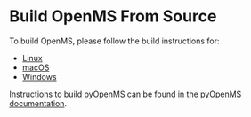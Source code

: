 Build OpenMS From Source
========================

To build OpenMS, please follow the build instructions for:

* [Linux](https://abibuilder.informatik.uni-tuebingen.de/archive/openms/Documentation/release/latest/html/install_linux.html)
* [macOS](https://abibuilder.informatik.uni-tuebingen.de/archive/openms/Documentation/release/latest/html/install_mac.html)
* [Windows](https://abibuilder.informatik.uni-tuebingen.de/archive/openms/Documentation/release/latest/html/install_win.html)

Instructions to build pyOpenMS can be found in the [pyOpenMS documentation](https://pyopenms.readthedocs.io/en/latest/build_from_source.html).
